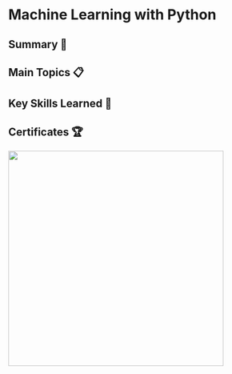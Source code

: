 # Machine Learning with Python

## Summary :memo:

## Main Topics :clipboard:

## Key Skills Learned :key:

## Certificates :trophy:

<a href="https://www.coursera.org/account/accomplishments/verify/TQ3S4DJ59CST"><img src="https://s3.amazonaws.com/coursera_assets/meta_images/generated/CERTIFICATE_LANDING_PAGE/CERTIFICATE_LANDING_PAGE~TQ3S4DJ59CST/CERTIFICATE_LANDING_PAGE~TQ3S4DJ59CST.jpeg" height="430"></a>
